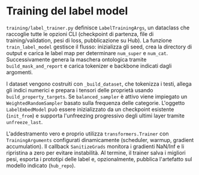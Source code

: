 # Training del label model

`training/label_trainer.py` definisce `LabelTrainingArgs`, un dataclass che raccoglie tutte le opzioni CLI (checkpoint di partenza, file di training/validation, pesi di loss, pubblicazione su Hub). La funzione `train_label_model` gestisce il flusso: inizializza gli seed, crea la directory di output e carica le label map per determinare `num_super` e `num_cat`. Successivamente genera la maschera ontologica tramite `build_mask_and_report` e carica tokenizer e backbone indicati dagli argomenti.

I dataset vengono costruiti con `_build_dataset`, che tokenizza i testi, allega gli indici numerici e prepara i tensori delle proprietà usando `build_property_targets`. Se `balanced_sampler` è attivo viene impiegato un `WeightedRandomSampler` basato sulla frequenza delle categorie. L'oggetto `LabelEmbedModel` può essere inizializzato da un checkpoint esistente (`init_from`) e supporta l'unfreezing progressivo degli ultimi layer tramite `unfreeze_last`.

L'addestramento vero e proprio utilizza `transformers.Trainer` con `TrainingArguments` configurati dinamicamente (scheduler, warmup, gradient accumulation). Il callback `SanitizeGrads` monitora i gradienti NaN/Inf e li ripristina a zero per evitare instabilità. Al termine, il trainer salva i migliori pesi, esporta i prototipi delle label e, opzionalmente, pubblica l'artefatto sul modello indicato (`hub_repo`).
